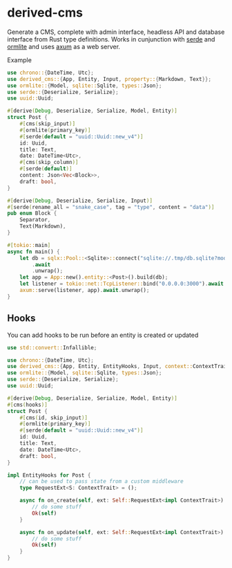 # derived-cms

Generate a CMS, complete with admin interface, headless API and database interface from Rust
type definitions. Works in cunjunction with [serde](https://docs.rs/serde/latest/serde/) and
[ormlite](https://lib.rs/crates/ormlite) and uses [axum](https://docs.rs/axum/latest/axum/)
as a web server.

Example

```rust
use chrono::{DateTime, Utc};
use derived_cms::{App, Entity, Input, property::{Markdown, Text}};
use ormlite::{Model, sqlite::Sqlite, types::Json};
use serde::{Deserialize, Serialize};
use uuid::Uuid;

#[derive(Debug, Deserialize, Serialize, Model, Entity)]
struct Post {
    #[cms(skip_input)]
    #[ormlite(primary_key)]
    #[serde(default = "uuid::Uuid::new_v4")]
    id: Uuid,
    title: Text,
    date: DateTime<Utc>,
    #[cms(skip_column)]
    #[serde(default)]
    content: Json<Vec<Block>>,
    draft: bool,
}

#[derive(Debug, Deserialize, Serialize, Input)]
#[serde(rename_all = "snake_case", tag = "type", content = "data")]
pub enum Block {
    Separator,
    Text(Markdown),
}

#[tokio::main]
async fn main() {
    let db = sqlx::Pool::<Sqlite>::connect("sqlite://.tmp/db.sqlite?mode=rwc")
        .await
        .unwrap();
    let app = App::new().entity::<Post>().build(db);
    let listener = tokio::net::TcpListener::bind("0.0.0.0:3000").await.unwrap();
    axum::serve(listener, app).await.unwrap();
}
```

## Hooks

You can add hooks to be run before an entity is created or updated

```rust
use std::convert::Infallible;

use chrono::{DateTime, Utc};
use derived_cms::{App, Entity, EntityHooks, Input, context::ContextTrait, property::{Markdown, Text}};
use ormlite::{Model, sqlite::Sqlite, types::Json};
use serde::{Deserialize, Serialize};
use uuid::Uuid;

#[derive(Debug, Deserialize, Serialize, Model, Entity)]
#[cms(hooks)]
struct Post {
    #[cms(id, skip_input)]
    #[ormlite(primary_key)]
    #[serde(default = "uuid::Uuid::new_v4")]
    id: Uuid,
    title: Text,
    date: DateTime<Utc>,
    draft: bool,
}

impl EntityHooks for Post {
    // can be used to pass state from a custom middleware
    type RequestExt<S: ContextTrait> = ();

    async fn on_create(self, ext: Self::RequestExt<impl ContextTrait>) -> Result<Self, Infallible> {
        // do some stuff
        Ok(self)
    }

    async fn on_update(self, ext: Self::RequestExt<impl ContextTrait>) -> Result<Self, Infallible> {
        // do some stuff
        Ok(self)
    }
}
```

